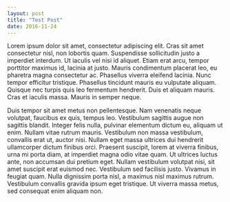 ```yaml
---
layout: post
title: "Test Post"
date: 2016-11-24
---
```


 Lorem ipsum dolor sit amet, consectetur adipiscing elit. Cras sit amet consectetur nisl, non lobortis quam. Suspendisse sollicitudin justo a imperdiet interdum. Ut iaculis vel nisi id aliquet. Etiam erat arcu, tempor porttitor maximus id, lacinia at justo. Mauris condimentum placerat leo, eu pharetra magna consectetur ac. Phasellus viverra eleifend lacinia. Nunc tempor efficitur tristique. Phasellus tincidunt mauris eu vulputate aliquam. Quisque nec turpis quis leo fermentum hendrerit. Duis et aliquam mauris. Cras et iaculis massa. Mauris in semper neque.

Duis tempor sit amet metus non pellentesque. Nam venenatis neque volutpat, faucibus ex quis, tempus leo. Vestibulum sagittis augue non sagittis blandit. Integer felis nulla, pulvinar elementum dictum eu, aliquam ut enim. Nullam vitae rutrum mauris. Vestibulum non massa vestibulum, convallis erat ut, auctor nisi. Nullam eget massa ultrices dui hendrerit ullamcorper dictum finibus orci. Praesent suscipit, lorem at viverra finibus, urna mi porta diam, at imperdiet magna odio vitae quam. Ut ultrices luctus ante, non accumsan dui pretium eget. Nullam vestibulum volutpat nisi, sit amet suscipit erat euismod nec. Vestibulum sed facilisis justo. Vivamus in feugiat quam. Nulla dignissim porta nisl, a maximus nisl maximus rutrum. Vestibulum convallis gravida ipsum eget tristique. Ut viverra massa metus, sed consequat enim aliquam non. 

